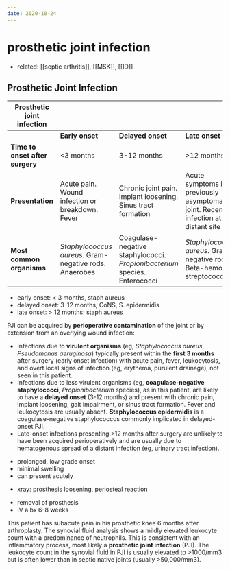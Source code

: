 ```yaml
---
date: 2020-10-24
---
```


# prosthetic joint infection

- related: [[septic arthritis]], [[MSK]], [[ID]]

## Prosthetic Joint Infection

<!-- prosthetic joint infection organisms -->

| **Prosthetic joint infection**  |                                          |                                          |                                          |
| ------------------------------- | ---------------------------------------- | ---------------------------------------- | ---------------------------------------- |
|                                 | **Early onset**                          | **Delayed onset**                        | **Late onset**                           |
| **Time to onset after surgery** | <3 months                                | 3-12 months                              | >12 months                               |
| **Presentation**                | Acute pain. Wound infection or breakdown. Fever | Chronic joint pain. Implant loosening. Sinus tract formation | Acute symptoms in previously asymptomatic joint. Recent infection at distant site |
| **Most common organisms**       | _Staphylococcus aureus_. Gram-negative rods. Anaerobes | Coagulase-negative staphylococci. _Propionibacterium_ species. Enterococci | _Staphylococcus aureus_. Gram-negative rods. Beta-hemolytic streptococci |

- early onset: < 3 months, staph aureus
- delayed onset: 3-12 months, CoNS, S. epidermidis
- late onset: > 12 months: staph aureus

PJI can be acquired by **perioperative contamination** of the joint or by extension from an overlying wound infection:

- Infections due to **virulent organisms** (eg, _Staphylococcus aureus_, _Pseudomonas aeruginosa_) typically present within the **first 3 months** after surgery (early onset infection) with acute pain, fever, leukocytosis, and overt local signs of infection (eg, erythema, purulent drainage), not seen in this patient.
- Infections due to less virulent organisms (eg, **coagulase-negative staphylococci**, _Propionibacterium_ species), as in this patient, are likely to have a **delayed onset** (3-12 months) and present with chronic pain, implant loosening, gait impairment, or sinus tract formation.  Fever and leukocytosis are usually absent.  **Staphylococcus epidermidis** is a coagulase-negative staphylococcus commonly implicated in delayed-onset PJI.
- Late-onset infections presenting >12 months after surgery are unlikely to have been acquired perioperatively and are usually due to hematogenous spread of a distant infection (eg, urinary tract infection).

<!-- prosthetic joint infection sx -->

- prolonged, low grade onset
- minimal swelling
- can present acutely

<!-- prosthetic joint infection dx -->

- xray: prosthesis loosening, periosteal reaction

<!-- prosthetic joint infection treatment -->

- removal of prosthesis
- IV a bx 6-8 weeks

This patient has subacute pain in his prosthetic knee 6 months after arthroplasty.  The synovial fluid analysis shows a mildly elevated leukocyte count with a predominance of neutrophils.  This is consistent with an inflammatory process, most likely a **prosthetic joint infection** (PJI).  The leukocyte count in the synovial fluid in PJI is usually elevated to >1000/mm3 but is often lower than in septic native joints (usually >50,000/mm3).
